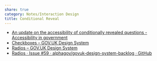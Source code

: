 ```yaml
---
share: true
category: Notes/Interaction Design
title: Conditional Reveal
---
```


- [An update on the accessibility of conditionally revealed questions - Accessibility in government](https://accessibility.blog.gov.uk/2021/09/21/an-update-on-the-accessibility-of-conditionally-revealed-questions/)
- [Checkboxes – GOV.UK Design System](https://design-system.service.gov.uk/components/checkboxes/#conditionally-revealing-a-related-question)
- [Radios – GOV.UK Design System](https://design-system.service.gov.uk/components/radios/#conditionally-revealing-a-related-question)
- [Radios · Issue #59 · alphagov/govuk-design-system-backlog · GitHub](https://github.com/alphagov/govuk-design-system-backlog/issues/59)

